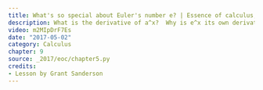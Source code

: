 ```yaml
---
title: What's so special about Euler's number e? | Essence of calculus, chapter 5
description: What is the derivative of a^x?  Why is e^x its own derivative?  This video shows how to think about the rule for differentiating exponential functions.
video: m2MIpDrF7Es
date: "2017-05-02"
category: Calculus
chapter: 9
source: _2017/eoc/chapter5.py
credits:
- Lesson by Grant Sanderson
---
```

